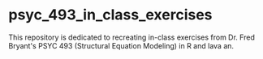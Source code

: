 # psyc_493_in_class_exercises
This repository is dedicated to recreating in-class exercises from Dr. Fred Bryant's PSYC 493 (Structural Equation Modeling) in R and lava an.
